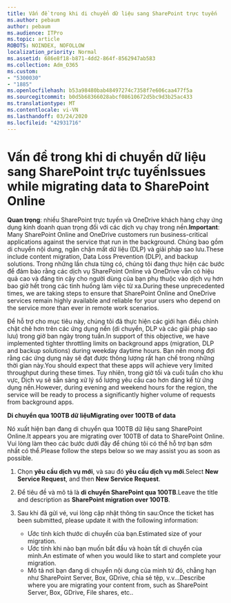 ```yaml
---
title: Vấn đề trong khi di chuyển dữ liệu sang SharePoint trực tuyến
ms.author: pebaum
author: pebaum
ms.audience: ITPro
ms.topic: article
ROBOTS: NOINDEX, NOFOLLOW
localization_priority: Normal
ms.assetid: 686e8f18-b871-4dd2-864f-8562947ab583
ms.collection: Adm_O365
ms.custom:
- "5300030"
- "1885"
ms.openlocfilehash: b53a98480bab48497274c7358f7e606caa477f5a
ms.sourcegitcommit: b0d5b68366028abcf08610672d5bc9d3b25ac433
ms.translationtype: MT
ms.contentlocale: vi-VN
ms.lasthandoff: 03/24/2020
ms.locfileid: "42931716"
---
```

# <a name="issues-while-migrating-data-to-sharepoint-online"></a><span data-ttu-id="d1606-102">Vấn đề trong khi di chuyển dữ liệu sang SharePoint trực tuyến</span><span class="sxs-lookup"><span data-stu-id="d1606-102">Issues while migrating data to SharePoint Online</span></span>

<span data-ttu-id="d1606-103">**Quan trọng**: nhiều SharePoint trực tuyến và OneDrive khách hàng chạy ứng dụng kinh doanh quan trọng đối với các dịch vụ chạy trong nền.</span><span class="sxs-lookup"><span data-stu-id="d1606-103">**Important**: Many SharePoint Online and OneDrive customers run business-critical applications against the service that run in the background.</span></span> <span data-ttu-id="d1606-104">Chúng bao gồm di chuyển nội dung, ngăn chặn mất dữ liệu (DLP) và giải pháp sao lưu.</span><span class="sxs-lookup"><span data-stu-id="d1606-104">These include content migration, Data Loss Prevention (DLP), and backup solutions.</span></span> <span data-ttu-id="d1606-105">Trong những lần chưa từng có, chúng tôi đang thực hiện các bước để đảm bảo rằng các dịch vụ SharePoint Online và OneDrive vẫn có hiệu quả cao và đáng tin cậy cho người dùng của bạn phụ thuộc vào dịch vụ hơn bao giờ hết trong các tình huống làm việc từ xa.</span><span class="sxs-lookup"><span data-stu-id="d1606-105">During these unprecedented times, we are taking steps to ensure that SharePoint Online and OneDrive services remain highly available and reliable for your users who depend on the service more than ever in remote work scenarios.</span></span>

<span data-ttu-id="d1606-106">Để hỗ trợ cho mục tiêu này, chúng tôi đã thực hiện các giới hạn điều chỉnh chặt chẽ hơn trên các ứng dụng nền (di chuyển, DLP và các giải pháp sao lưu) trong giờ ban ngày trong tuần.</span><span class="sxs-lookup"><span data-stu-id="d1606-106">In support of this objective, we have implemented tighter throttling limits on background apps (migration, DLP and backup solutions) during weekday daytime hours.</span></span> <span data-ttu-id="d1606-107">Bạn nên mong đợi rằng các ứng dụng này sẽ đạt được thông lượng rất hạn chế trong những thời gian này.</span><span class="sxs-lookup"><span data-stu-id="d1606-107">You should expect that these apps will achieve very limited throughput during these times.</span></span> <span data-ttu-id="d1606-108">Tuy nhiên, trong giờ tối và cuối tuần cho khu vực, Dịch vụ sẽ sẵn sàng xử lý số lượng yêu cầu cao hơn đáng kể từ ứng dụng nền.</span><span class="sxs-lookup"><span data-stu-id="d1606-108">However, during evening and weekend hours for the region, the service will be ready to process a significantly higher volume of requests from background apps.</span></span>

<span data-ttu-id="d1606-109">**Di chuyển qua 100TB dữ liệu**</span><span class="sxs-lookup"><span data-stu-id="d1606-109">**Migrating over 100TB of data**</span></span>

<span data-ttu-id="d1606-110">Nó xuất hiện bạn đang di chuyển qua 100TB dữ liệu sang SharePoint Online.</span><span class="sxs-lookup"><span data-stu-id="d1606-110">It appears you are migrating over 100TB of data to SharePoint Online.</span></span> <span data-ttu-id="d1606-111">Vui lòng làm theo các bước dưới đây để chúng tôi có thể hỗ trợ bạn sớm nhất có thể.</span><span class="sxs-lookup"><span data-stu-id="d1606-111">Please follow the steps below so we may assist you as soon as possible.</span></span> 

1. <span data-ttu-id="d1606-112">Chọn **yêu cầu dịch vụ mới**, và sau đó **yêu cầu dịch vụ mới**.</span><span class="sxs-lookup"><span data-stu-id="d1606-112">Select **New Service Request**, and then **New Service Request**.</span></span> 
2. <span data-ttu-id="d1606-113">Để tiêu đề và mô tả là **di chuyển SharePoint qua 100TB**.</span><span class="sxs-lookup"><span data-stu-id="d1606-113">Leave the title and description as **SharePoint migration over 100TB**.</span></span>
3. <span data-ttu-id="d1606-114">Sau khi đã gửi vé, vui lòng cập nhật thông tin sau:</span><span class="sxs-lookup"><span data-stu-id="d1606-114">Once the ticket has been submitted, please update it with the following information:</span></span> 

    - <span data-ttu-id="d1606-115">Ước tính kích thước di chuyển của bạn.</span><span class="sxs-lookup"><span data-stu-id="d1606-115">Estimated size of your migration.</span></span>
    - <span data-ttu-id="d1606-116">Ước tính khi nào bạn muốn bắt đầu và hoàn tất di chuyển của mình.</span><span class="sxs-lookup"><span data-stu-id="d1606-116">An estimate of when you would like to start and complete your migration.</span></span>
    - <span data-ttu-id="d1606-117">Mô tả nơi bạn đang di chuyển nội dung của mình từ đó, chẳng hạn như SharePoint Server, Box, GDrive, chia sẻ tệp, v.v...</span><span class="sxs-lookup"><span data-stu-id="d1606-117">Describe where you are migrating your content from, such as SharePoint Server, Box, GDrive, File shares, etc..</span></span>


  

